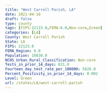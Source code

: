 ```yaml
---
title: "West Carroll Parish, LA"
date: 2021-04-10
draft: false
type: county
tags: [FIPS:22123.0,FEMA:6.0,Non-core,Green]
categories: [LA]
County: West Carroll Parish
State: LA
FIPS: 22123.0
FEMA_Region: 6.0
Population: 10830.0
NCHS_Urban_Rural_Classification: Non-core
Tests_in_prior_14_days: 631.0
Fourteen_day_test_rate_per_100000: 5826.0
Percent_Positivity_in_prior_14_days: 0.002
Level: Green
url: /states/LA/west-carroll-parish
---
```



